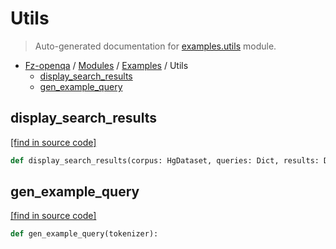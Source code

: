 # Utils

> Auto-generated documentation for [examples.utils](blob/master/examples/utils.py) module.

- [Fz-openqa](../README.md#fz-openqa-index) / [Modules](../MODULES.md#fz-openqa-modules) / [Examples](index.md#examples) / Utils
    - [display_search_results](#display_search_results)
    - [gen_example_query](#gen_example_query)

## display_search_results

[[find in source code]](blob/master/examples/utils.py#L28)

```python
def display_search_results(corpus: HgDataset, queries: Dict, results: Dict):
```

## gen_example_query

[[find in source code]](blob/master/examples/utils.py#L15)

```python
def gen_example_query(tokenizer):
```
